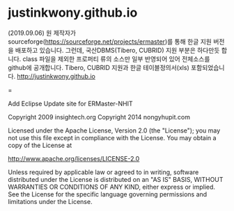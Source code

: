 justinkwony.github.io
=====================
(2019.09.06)
원 제작자가 sourceforge(https://sourceforge.net/projects/ermaster)를 통해 한글 지원 버전을 배포하고 있습니다.
그런데, 국산DBMS(Tibero, CUBRID) 지원 부분은 하다만듯 합니다. class 파일을 제외한 프로퍼티 류의 소스만 일부 반영되어 있어 전체소스를 github에 공개합니다.
Tibero, CUBRID 지원과 한글 테이블정의서(xls) 포함되었습니다.
http://justinkwony.github.io<br>

=

Add Eclipse Update site for ERMaster-NHIT

Copyright 2009 insightech.org
Copyright 2014 nongyhupit.com

Licensed under the Apache License, Version 2.0 (the &quot;License&quot;);
you may not use this file except in compliance with the License.
You may obtain a copy of the License at

 http://www.apache.org/licenses/LICENSE-2.0

Unless required by applicable law or agreed to in writing, software
distributed under the License is distributed on an &quot;AS IS&quot; BASIS,
WITHOUT WARRANTIES OR CONDITIONS OF ANY KIND, either express or implied.
See the License for the specific language governing permissions and
limitations under the License.
